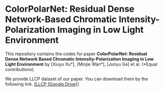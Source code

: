 # ColorPolarNet: Residual Dense Network-Based Chromatic Intensity-Polarization Imaging in Low Light Environment
This repository contains the codes for paper **ColorPolarNet: Residual Dense Network Based Chromatic Intensity-Polarization Imaging in Low Light Environment** by [Xiuyu Xu*], [Minjie Wan*], [Junyu Ge] et al. (*Equal contributions).

We provide LLCP dataset of our paper. You can download them by the following link.
[[LLCP (Google Drive)]](https://drive.google.com/file/d/1mwSipM3RB-7dIOywgF9UGvx_ghwqDcGO/view?usp=sharing)
